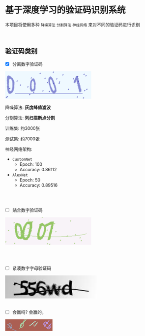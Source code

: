 # 基于深度学习的验证码识别系统

本项目将使用多种 `降噪算法` `分割算法` `神经网络` 来对不同的验证码进行识别

</br>

## 验证码类别

- [x] 分离数字验证码

![0001](assets/0001.png)

降噪算法: **灰度峰值滤波**

分割算法: **列扫描断点分割**

训练集: 约3000张

测试集: 约7000张

神经网络架构:

* `CustomNet`
    * Epoch: 100
    * Accuracy: 0.86112
* `AlexNet`
    * Epoch: 50
    * Accuracy: 0.89516

</br>

</br>

- [ ] 贴合数字验证码

![0007](assets/0007.png)



</br>

</br>

- [ ] 紧凑数字字母验证码

<img src="assets/556wd.png" alt="556wd" style="zoom:150%;" />

</br>

</br>

- [ ] 会赢吗? 会赢的。

<img src="assets/image-20241016171416571.png" alt="image-20241016171416571" style="zoom:15%;" />



